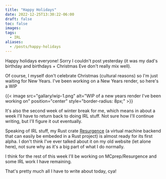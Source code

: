 ```yaml
---
title: "Happy Holidays"
date: 2022-12-25T13:30:22-06:00
draft: false
toc: false
images:
tags:
  - IRL
aliases:
  - /posts/happy-holidays
---
```


Happy holidays everyone! Sorry I couldn't post yesterday (it was my dad's birthday and birthdays + Christmas Eve don't really mix well).

Of course, I myself don't celebrate Christmas (cultural reasons) so I'm just waiting for New Years. I've been working on a New Years render, so here's a WIP

{{< image src="gallary/wip-1.png" alt="WIP of a new years render I've been working on" position="center" style="border-radius: 8px;" >}}

It's also the second week of winter break for me, which means in about a week I'll have to return back to doing IRL stuff. Not sure how I'll continue writing, but I'll figure it out eventually.

Speaking of IRL stuff, my Rust crate [Resurgence](https://github.com/Resurgence-VM-Development/Resurgence) (a virtual machine backend that can easily be embeded in a Rust project) is almost ready for its first alpha. I don't think I've ever talked about it on my old website (let alone here), not sure why as it's a big part of what I do normally.

I think for the rest of this week I'll be working on MCprep/Resurgence and some IRL work I have remaining. 

That's pretty much all I have to write about today, cya!

